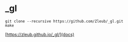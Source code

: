 # _gl

```
git clone --recursive https://github.com/Zleub/_gl.git
make
```

[https://zleub.github.io/_gl/](docs)
